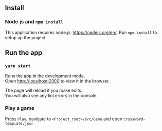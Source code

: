 ## Install

### Node.js and `npm install`

This application requires node.js: https://nodejs.org/en/.
Run `npm install` to setup up the project.

## Run the app

### `yarn start`

Runs the app in the development mode.\
Open [http://localhost:3000](http://localhost:3000) to view it in the browser.

The page will reload if you make edits.\
You will also see any lint errors in the console.

### Play a game

Press `Play`, navigate to `<Project_root>/src/Game` and open `crossword-template.json`

